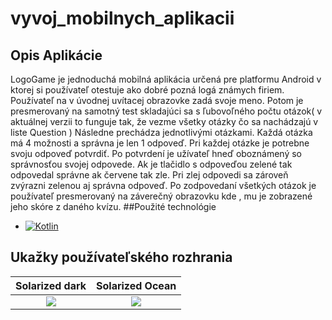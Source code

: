 # vyvoj_mobilnych_aplikacii
## Opis Aplikácie
LogoGame je jednoduchá mobilná aplikácia určená pre platformu Android v ktorej si používateľ otestuje ako dobré pozná logá známych firiem. Používateľ na v úvodnej uvítacej obrazovke zadá svoje meno. Potom je presmerovaný na samotný test skladajúci sa s   ľubovoľného počtu otázok( v aktuálnej verzii to funguje tak, že vezme všetky otázky čo sa nachádzajú v liste Question ) Následne prechádza jednotlivými otázkami. Každá otázka má 4 možnosti a správna je len 1 odpoveď. Pri každej otázke je potrebne svoju odpoveď potvrdiť. Po potvrdení je užívateľ hneď oboznámený so správnosťou svojej odpovede. Ak je tlačidlo s odpoveďou zelené tak odpovedal správne ak červene tak zle. Pri zlej odpovedi sa zároveň zvýrazni zelenou aj správna odpoveď. Po zodpovedaní všetkých otázok je používateľ presmerovaný na záverečný obrazovku kde , mu je zobrazené jeho skóre z daného kvízu.
##Použité technológie
* [![Kotlin][Kotlin.com]][Kotlin-url]

## Ukažky používateľského rozhrania
Solarized dark             |  Solarized Ocean
:-------------------------:|:-------------------------:
![]([https://...Dark.png](https://github.com/martinjankech/vyvoj_mobilnych_aplikacii/blob/master/pouzivatelske%20rozhranie%20fotky/Screenshot_20230124-213539_LogosQuizApp.jpg))  |  ![](https://...Ocean.png)


[Kotlin.com]: https://avatars.githubusercontent.com/u/1446536?s=280&v=4
[Kotlin-url]: https://kotlinlang.org/
